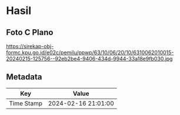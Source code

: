 # Hasil

## Foto C Plano

https://sirekap-obj-formc.kpu.go.id/e02c/pemilu/ppwp/63/10/06/20/10/6310062010015-20240215-125756--92eb2be4-9406-434d-9944-33a18e9fb030.jpg


## Metadata

| Key        | Value               |
| ---------- | ------------------- |
| Time Stamp | 2024-02-16 21:01:00 |



